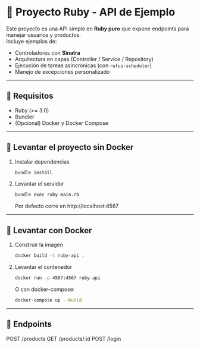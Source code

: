 # 🧱 Proyecto Ruby - API de Ejemplo

Este proyecto es una API simple en **Ruby puro** que expone endpoints para manejar usuarios y productos.  
Incluye ejemplos de:

- Controladores con **Sinatra**
- Arquitectura en capas (Controller / Service / Repository)
- Ejecución de tareas asincrónicas (con `rufus-scheduler`)
- Manejo de excepciones personalizado

---

## 🧰 Requisitos

- Ruby (>= 3.0)
- Bundler
- (Opcional) Docker y Docker Compose

---

## 🚀 Levantar el proyecto sin Docker

1. Instalar dependencias
    ```bash
    bundle install
    ```
2. Levantar el servidor
    ```bash
    bundle exec ruby main.rb
    ```
    Por defecto corre en http://localhost:4567

---

## 🐳 Levantar con Docker

1. Construir la imagen
    ```bash
    docker build -t ruby-api .
    ```
2. Levantar el contenedor
    ```bash
    docker run -p 4567:4567 ruby-api
    ```
    O con docker-compose:
    ```bash
    docker-compose up --build
    ```

---

## 🧪 Endpoints

POST /products
GET /products/:id
POST /login